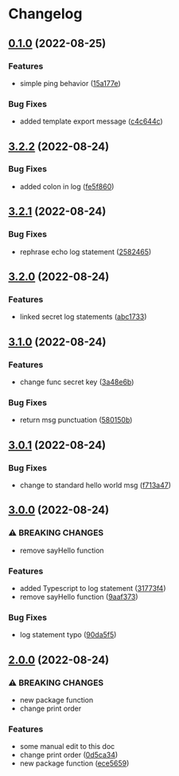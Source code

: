 # Changelog

## [0.1.0](https://github.com/ashutosh-ukey/bare-node-proj/compare/v3.2.2...v0.1.0) (2022-08-25)


### Features

* simple ping behavior ([15a177e](https://github.com/ashutosh-ukey/bare-node-proj/commit/15a177e8473337454ddded82070faac6e0b518bb))


### Bug Fixes

* added template export message ([c4c644c](https://github.com/ashutosh-ukey/bare-node-proj/commit/c4c644c08525bc2b7ea0316d3011168a21449bad))

## [3.2.2](https://github.com/ashutosh-ukey/bare-node-proj/compare/v3.2.1...v3.2.2) (2022-08-24)


### Bug Fixes

* added colon in log ([fe5f860](https://github.com/ashutosh-ukey/bare-node-proj/commit/fe5f86083b6edb58872b6d2d6c585cea3a0f09bc))

## [3.2.1](https://github.com/ashutosh-ukey/bare-node-proj/compare/v3.2.0...v3.2.1) (2022-08-24)


### Bug Fixes

* rephrase echo log statement ([2582465](https://github.com/ashutosh-ukey/bare-node-proj/commit/2582465e664de76b47796642c894a039a63e6857))

## [3.2.0](https://github.com/ashutosh-ukey/bare-node-proj/compare/v3.1.0...v3.2.0) (2022-08-24)


### Features

* linked secret log statements ([abc1733](https://github.com/ashutosh-ukey/bare-node-proj/commit/abc173316521135ae5bb4d2e86a528bb7f47006e))

## [3.1.0](https://github.com/ashutosh-ukey/bare-node-proj/compare/v3.0.1...v3.1.0) (2022-08-24)


### Features

* change func secret key ([3a48e6b](https://github.com/ashutosh-ukey/bare-node-proj/commit/3a48e6b39700ece0100c031832706c3cccc7377b))


### Bug Fixes

* return msg punctuation ([580150b](https://github.com/ashutosh-ukey/bare-node-proj/commit/580150bbb8d10a4bc438cf5efbdc7e8015bcdd61))

## [3.0.1](https://github.com/ashutosh-ukey/bare-node-proj/compare/v3.0.0...v3.0.1) (2022-08-24)


### Bug Fixes

* change to standard hello world msg ([f713a47](https://github.com/ashutosh-ukey/bare-node-proj/commit/f713a47d875db8453e7e1fab35bcc7578b5c9497))

## [3.0.0](https://github.com/ashutosh-ukey/bare-node-proj/compare/v2.0.0...v3.0.0) (2022-08-24)


### ⚠ BREAKING CHANGES

* remove sayHello function

### Features

* added Typescript to log statement ([31773f4](https://github.com/ashutosh-ukey/bare-node-proj/commit/31773f4c3a57fa5dad934de75e9266c16d454f82))
* remove sayHello function ([9aaf373](https://github.com/ashutosh-ukey/bare-node-proj/commit/9aaf3736db0acd499e64110779b653ee9b26dac0))


### Bug Fixes

* log statement typo ([90da5f5](https://github.com/ashutosh-ukey/bare-node-proj/commit/90da5f56d3500c89d2394c41128538ebc092ea42))

## [2.0.0](https://github.com/ashutosh-ukey/bare-node-proj/compare/v1.3.1...v2.0.0) (2022-08-24)


### ⚠ BREAKING CHANGES

* new package function
* change print order

### Features

* some manual edit to this doc
* change print order ([0d5ca34](https://github.com/ashutosh-ukey/bare-node-proj/commit/0d5ca340d2841b2df88a6eaaa2a13306572cd252))
* new package function ([ece5659](https://github.com/ashutosh-ukey/bare-node-proj/commit/ece56594b1d3ad0a36b2028e8cc411115bda78e3))

